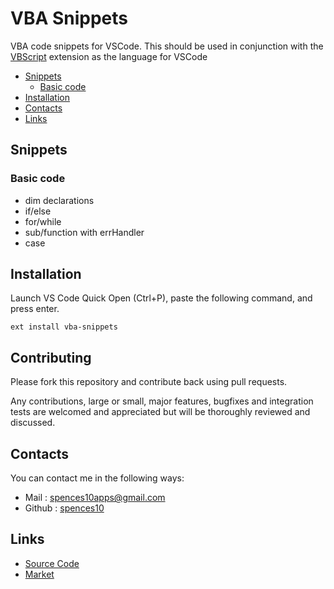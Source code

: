 # VBA Snippets

VBA code snippets for VSCode.
This should be used in conjunction with the [VBScript](https://marketplace.visualstudio.com/items?itemName=luggage66.VBScript) extension as the language for VSCode
<!-- TOC depthFrom:2 -->

- [Snippets](#snippets)
	- [Basic code](#basic-code)
- [Installation](#installation)
- [Contacts](#contacts)
- [Links](#links)

<!-- /TOC -->

## Snippets

### Basic code
* dim declarations
* if/else
* for/while
* sub/function with errHandler
* case

## Installation
Launch VS Code Quick Open (Ctrl+P), paste the following command, and press enter.
```
ext install vba-snippets
```

## Contributing
Please fork this repository and contribute back using pull requests.

Any contributions, large or small, major features, bugfixes and integration tests are welcomed and appreciated but will be thoroughly reviewed and discussed.

## Contacts
You can contact me in the following ways: 
- Mail : [spences10apps@gmail.com](mailto:spences10apps@gmail.com)
- Github : [spences10](https://github.com/spences10)

## Links
- [Source Code](https://github.com/spences10/vba-snippets)
- [Market](https://marketplace.visualstudio.com/items/spences10.vba-snippets)